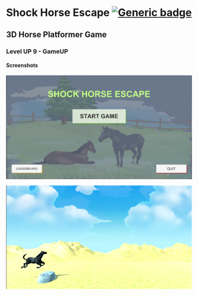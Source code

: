 # Shock Horse Escape [![Generic badge](https://img.shields.io/badge/3D-Game-<COLOR>.svg)](https://shields.io/)

## 3D Horse Platformer Game

### Level UP 9 - GameUP

#### Screenshots

![#](https://github.com/bilyhack12/shock_horse_escape/blob/main/Public/Main-Menu.png?raw=true)

![alt text](https://github.com/bilyhack12/shock_horse_escape/blob/main/Public/Screenshot.png?raw=true)
